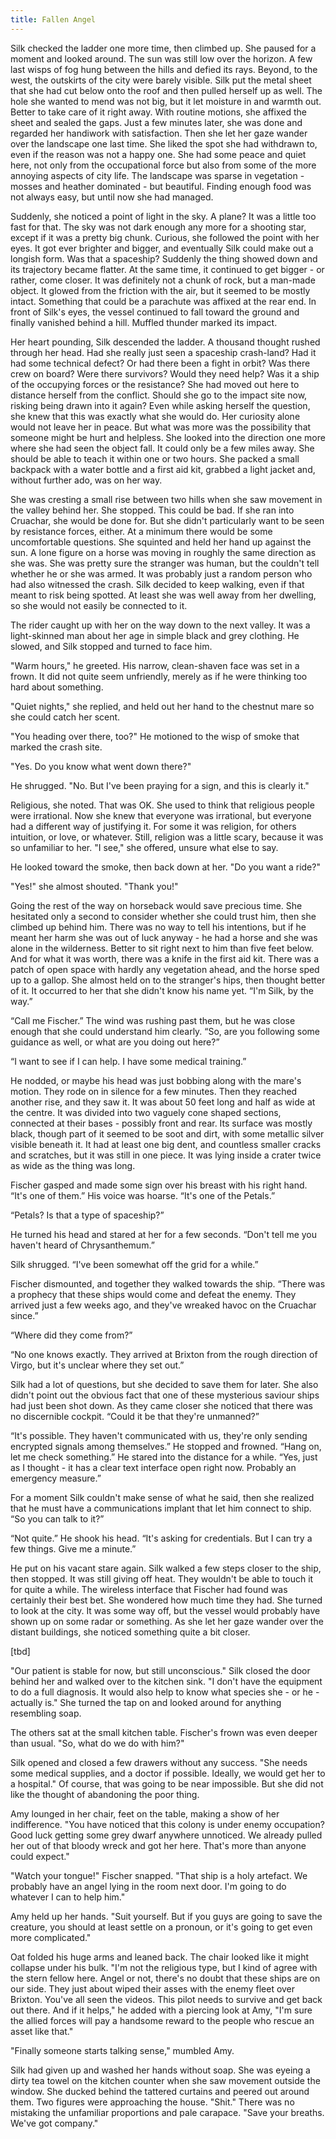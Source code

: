 ```yaml
---
title: Fallen Angel
---
```

Silk checked the ladder one more time, then climbed up. She paused for a moment and looked around. The sun was still low over the horizon. A few last wisps of fog hung between the hills and defied its rays. Beyond, to the west, the outskirts of the city were barely visible. Silk put the metal sheet that she had cut below onto the roof and then pulled herself up as well. The hole she wanted to mend was not big, but it let moisture in and warmth out. Better to take care of it right away. With routine motions, she affixed the sheet and sealed the gaps. Just a few minutes later, she was done and regarded her handiwork with satisfaction. Then she let her gaze wander over the landscape one last time. She liked the spot she had withdrawn to, even if the reason was not a happy one. She had some peace and quiet here, not only from the occupational force but also from some of the more annoying aspects of city life. The landscape was sparse in vegetation - mosses and heather dominated - but beautiful. Finding enough food was not always easy, but until now she had managed.

Suddenly, she noticed a point of light in the sky. A plane? It was a little too fast for that. The sky was not dark enough any more for a shooting star, except if it was a pretty big chunk. Curious, she followed the point with her eyes. It got ever brighter and bigger, and eventually Silk could make out a longish form. Was that a spaceship? Suddenly the thing showed down and its trajectory became flatter. At the same time, it continued to get bigger - or rather, come closer. It was definitely not a chunk of rock, but a man-made object. It glowed from the friction with the air, but it seemed to be mostly intact. Something that could be a parachute was affixed at the rear end. In front of Silk's eyes, the vessel continued to fall toward the ground and finally vanished behind a hill. Muffled thunder marked its impact.

Her heart pounding, Silk descended the ladder. A thousand thought rushed through her head. Had she really just seen a spaceship crash-land? Had it had some technical defect? Or had there been a fight in orbit? Was there crew on board? Were there survivors? Would they need help? Was it a ship of the occupying forces or the resistance? She had moved out here to distance herself from the conflict. Should she go to the impact site now, risking being drawn into it again? Even while asking herself the question, she knew that this was exactly what she would do. Her curiosity alone would not leave her in peace. But what was more was the possibility that someone might be hurt and helpless. She looked into the direction one more where she had seen the object fall. It could only be a few miles away. She should be able to teach it within one or two hours. She packed a small backpack with a water bottle and a first aid kit, grabbed a light jacket and, without further ado, was on her way.

She was cresting a small rise between two hills when she saw movement in the valley behind her. She stopped. This could be bad. If she ran into Cruachar, she would be done for. But she didn't particularly want to be seen by resistance forces, either. At a minimum there would be some uncomfortable questions. She squinted and held her hand up against the sun. A lone figure on a horse was moving in roughly the same direction as she was. She was pretty sure the stranger was human, but the couldn't tell whether he or she was armed. It was probably just a random person who had also witnessed the crash. Silk decided to keep walking, even if that meant to risk being spotted. At least she was well away from her dwelling, so she would not easily be connected to it.

The rider caught up with her on the way down to the next valley. It was a light-skinned man about her age in simple black and grey clothing. He slowed, and Silk stopped and turned to face him.

"Warm hours," he greeted. His narrow, clean-shaven face was set in a frown. It did not quite seem unfriendly, merely as if he were thinking too hard about something.

"Quiet nights," she replied, and held out her hand to the chestnut mare so she could catch her scent.

"You heading over there, too?" He motioned to the wisp of smoke that marked the crash site.

"Yes. Do you know what went down there?"

He shrugged. "No. But I've been praying for a sign, and this is clearly it."

Religious, she noted. That was OK. She used to think that religious people were irrational. Now she knew that everyone was irrational, but everyone had a different way of justifying it. For some it was religion, for others intuition, or love, or whatever. Still, religion was a little scary, because it was so unfamiliar to her. "I see," she offered, unsure what else to say.

He looked toward the smoke, then back down at her. "Do you want a ride?"

"Yes!" she almost shouted. "Thank you!"

Going the rest of the way on horseback would save precious time. She hesitated only a second to consider whether she could trust him, then she climbed up behind him. There was no way to tell his intentions, but if he meant her harm she was out of luck anyway - he had a horse and she was alone in the wilderness. Better to sit right next to him than five feet below. And for what it was worth, there was a knife in the first aid kit.
There was a patch of open space with hardly any vegetation ahead, and the horse sped up to a gallop. She almost held on to the stranger's hips, then thought better of it. It occurred to her that she didn't know his name yet. “I'm Silk, by the way.”

“Call me Fischer.” The wind was rushing past them, but he was close enough that she could understand him clearly. “So, are you following some guidance as well, or what are you doing out here?”

“I want to see if I can help. I have some medical training.”

He nodded, or maybe his head was just bobbing along with the mare's motion. They rode on in silence for a few minutes. Then they reached another rise, and they saw it. It was about 50 feet long and half as wide at the centre. It was divided into two vaguely cone shaped sections, connected at their bases - possibly front and rear. Its surface was mostly black, though part of it seemed to be soot and dirt, with some metallic silver visible beneath it. It had at least one big dent, and countless smaller cracks and scratches, but it was still in one piece. It was lying inside a crater twice as wide as the thing was long.

Fischer gasped and made some sign over his breast with his right hand. “It's one of them.” His voice was hoarse. “It's one of the Petals.”

“Petals? Is that a type of spaceship?”

He turned his head and stared at her for a few seconds. “Don't tell me you haven't heard of Chrysanthemum.”

Silk shrugged. “I've been somewhat off the grid for a while.”

Fischer dismounted, and together they walked towards the ship. “There was a prophecy that these ships would come and defeat the enemy. They arrived just a few weeks ago, and they've wreaked havoc on the Cruachar since.”

“Where did they come from?”

“No one knows exactly. They arrived at Brixton from the rough direction of Virgo, but it's unclear where they set out.”

Silk had a lot of questions, but she decided to save them for later. She also didn't point out the obvious fact that one of these mysterious saviour ships had just been shot down. As they came closer she noticed that there was no discernible cockpit. “Could it be that they're unmanned?”

“It's possible. They haven't communicated with us, they're only sending encrypted signals among themselves.” He stopped and frowned. “Hang on, let me check something.” He stared into the distance for a while. “Yes, just as I thought - it has a clear text interface open right now. Probably an emergency measure.”

For a moment Silk couldn't make sense of what he said, then she realized that he must have a communications implant that let him connect to ship. “So you can talk to it?”

“Not quite.” He shook his head. “It's asking for credentials. But I can try a few things. Give me a minute.”

He put on his vacant stare again. Silk walked a few steps closer to the ship, then stopped. It was still giving off heat. They wouldn't be able to touch it for quite a while. The wireless interface that Fischer had found was certainly their best bet. She wondered how much time they had. She turned to look at the city. It was some way off, but the vessel would probably have shown up on some radar or something. As she let her gaze wander over the distant buildings, she noticed something quite a bit closer.

[tbd]

"Our patient is stable for now, but still unconscious." Silk closed the door behind her and walked over to the kitchen sink. "I don't have the equipment to do a full diagnosis. It would also help to know what species she - or he - actually is." She turned the tap on and looked around for anything resembling soap.

The others sat at the small kitchen table. Fischer's frown was even deeper than usual. "So, what do we do with him?"

Silk opened and closed a few drawers without any success. "She needs some medical supplies, and a doctor if possible. Ideally, we would get her to a hospital." Of course, that was going to be near impossible. But she did not like the thought of abandoning the poor thing.

Amy lounged in her chair, feet on the table, making a show of her indifference. "You have noticed that this colony is under enemy occupation? Good luck getting some grey dwarf anywhere unnoticed. We already pulled her out of that bloody wreck and got her here. That's more than anyone could expect."

"Watch your tongue!" Fischer snapped. "That ship is a holy artefact. We probably have an angel lying in the room next door. I'm going to do whatever I can to help him."

Amy held up her hands. "Suit yourself. But if you guys are going to save the creature, you should at least settle on a pronoun, or it's going to get even more complicated."

Oat folded his huge arms and leaned back. The chair looked like it might collapse under his bulk. "I'm not the religious type, but I kind of agree with the stern fellow here. Angel or not, there's no doubt that these ships are on our side. They just about wiped their asses with the enemy fleet over Brixton. You've all seen the videos. This pilot needs to survive and get back out there. And if it helps," he added with a piercing look at Amy, "I'm sure the allied forces will pay a handsome reward to the people who rescue an asset like that."

"Finally someone starts talking sense," mumbled Amy.

Silk had given up and washed her hands without soap. She was eyeing a dirty tea towel on the kitchen counter when she saw movement outside the window. She ducked behind the tattered curtains and peered out around them. Two figures were approaching the house. "Shit." There was no mistaking the unfamiliar proportions and pale carapace. "Save your breaths. We've got company."
